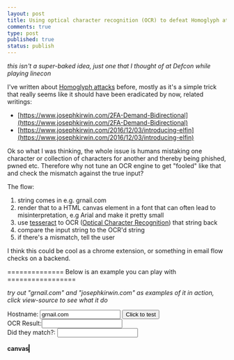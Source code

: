 ```yaml
---
layout: post
title: Using optical character recognition (OCR) to defeat Homoglyph attacks 
comments: true
type: post
published: true
status: publish
---
```


_this isn't a super-baked idea, just one that I thought of at Defcon while playing linecon_

I've written about [Homoglyph attacks](https://en.wikipedia.org/wiki/Homoglyph) before, mostly as it's a simple trick that really seems like it should have been eradicated by now, related writings:
- [https://www.josephkirwin.com/2FA-Demand-Bidirectional](https://www.josephkirwin.com/2FA-Demand-Bidirectional)
- [https://www.josephkirwin.com/2016/12/03/introducing-elfin](https://www.josephkirwin.com/2016/12/03/introducing-elfin)

Ok so what I was thinking, the whole issue is humans mistaking one character or collection of characters for another and thereby being phished, pwned etc. Therefore why not tune an OCR engine to get "fooled" like that and check the mismatch against the true input?

The flow:
1. string comes in e.g. grnail.com
2. render that to a HTML canvas element in a font that can often lead to misinterpretation, e.g Arial and make it pretty small
3. use [tesseract](https://opensource.google.com/projects/tesseract) to OCR ([Optical Character Recognition](https://en.wikipedia.org/wiki/Optical_character_recognition)) that string back 
4. compare the input string to the OCR'd string
5. if there's a mismatch, tell the user

I think this could be cool as a chrome extension, or something in email flow checks on a backend.
 
============== Below is an example you can play with =================

_try out "grnail.com" and "josephkirwin.com" as examples of it in action, click view-source to see what it do_

<script src='https://cdn.rawgit.com/naptha/tesseract.js/1.0.10/dist/tesseract.js'></script>
Hostname: <input value="grnail.com" id="hostname" type="text" name="hostname"/>
<button onclick="checkDomain()">Click to test</button><br/>
OCR Result:<input readonly id="ocrResult"/><br/>
Did they match?: <input readonly id="isMatch"/><br/><br/>
<b>canvas</b>
<canvas id="myCanvas" style="border:1px solid #000000;"></canvas>
<script type="text/javascript">
    function checkDomain(){
        var name = document.getElementById("hostname").value;
        var canvas = document.getElementById("myCanvas");
        var ctx = canvas.getContext("2d");
        ctx.clearRect(0, 0, canvas.width, canvas.height);

        document.getElementById("ocrResult").value = "";
        var isMatch = document.getElementById("isMatch");
        isMatch.value = "";
        
        ctx.font = "18px Arial";
        ctx.letterSpacing = "-1px";
        ctx.fillText(name,50,50);
        
        Tesseract.recognize(canvas,{
            lang: 'eng'
        }).then(function(result){
            var parsed = result.text.replace(/[\r\n]/g, '').replace(/[\s]/g,'.');
            document.getElementById("ocrResult").value = parsed;

            if (parsed === name){
                isMatch.value = "✅";
            } else {
                isMatch.value = "❌";
            }
        }); 
    };
</script>

